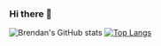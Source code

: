 ### Hi there 👋

<!--
**brendan-jarvis/brendan-jarvis** is a ✨ _special_ ✨ repository because its `README.md` (this file) appears on your GitHub profile.

Here are some ideas to get you started:

- 🔭 I’m currently working on ...
- 🌱 I’m currently learning ...
- 👯 I’m looking to collaborate on ...
- 🤔 I’m looking for help with ...
- 💬 Ask me about ...
- 📫 How to reach me: ...
- 😄 Pronouns: ...
- ⚡ Fun fact: ...
-->

![Brendan's GitHub stats](https://github-readme-stats.vercel.app/api?username=brendan-jarvis&count_private=true&show_icons=true&theme=synthwave) [![Top Langs](https://github-readme-stats.vercel.app/api/top-langs/?username=brendan-jarvis&layout=compact)](https://github.com/brendan-jarvis/github-readme-stats)
